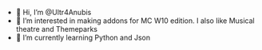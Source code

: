 - 👋 Hi, I’m @Ultr4Anubis
- 👀 I’m interested in making addons for MC W10 edition. I also like Musical theatre and Themeparks
- 🌱 I’m currently learning Python and Json

